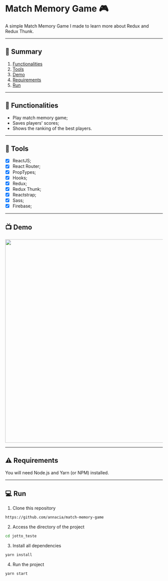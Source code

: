 # Match Memory Game 🎮
A simple Match Memory Game I made to learn more about Redux and Redux Thunk.

****
## 🔖 Summary

1. [Functionalities](#functionalities)
2. [Tools](#tools)
3. [Demo](#demo)
3. [Requirements](#requirements)
4. [Run](#run)

****
<div id='functionalities'/>

## 🔌 Functionalities

- Play match memory game;
- Saves players' scores;
- Shows the ranking of the best players.

****
<div id='tools'/>

## 🔧 Tools

- [x] ReactJS;
- [x] React Router;
- [x] PropTypes;
- [x] Hooks;
- [x] Redux;
- [x] Redux Thunk;
- [x] Reactstrap;
- [x] Sass;
- [x] Firebase;

****
<div id='demo'/>

## 📺 Demo

<p align="center">
  <img src="./public/readme/screen.gif" width="650" height="auto" />
</p>

****
<div id='requirements'/>

## ⚠ Requirements

You will need Node.js and Yarn (or NPM) installed.

****
<div id='run'/>

## 💻 Run

1. Clone this repository

```sh
https://github.com/annacia/match-memory-game
```

2. Access the directory of the project

```sh
cd jotto_teste
```

3. Install all dependencies

```sh
yarn install
```

4. Run the project

```sh
yarn start
```